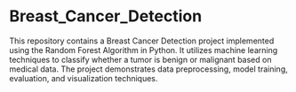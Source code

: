 # Breast_Cancer_Detection


This repository contains a Breast Cancer Detection project implemented using the Random Forest Algorithm in Python. It utilizes machine learning techniques to classify whether a tumor is benign or malignant based on medical data. The project demonstrates data preprocessing, model training, evaluation, and visualization techniques.
